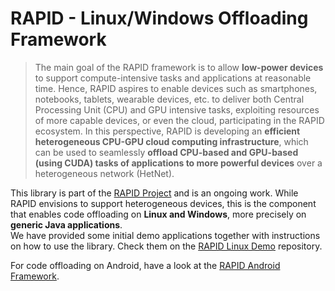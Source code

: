 # RAPID - Linux/Windows Offloading Framework
>The main goal of the RAPID framework is to allow **low-power devices** to support compute-intensive tasks and applications at reasonable time. Hence, RAPID aspires to enable devices such as smartphones, notebooks, tablets, wearable devices, etc. to deliver both Central Processing Unit (CPU) and GPU intensive tasks, exploiting resources of more capable devices, or even the cloud, participating in the RAPID ecosystem. In this perspective, RAPID is developing an **efficient heterogeneous CPU-GPU cloud computing infrastructure**, which can be used to seamlessly **offload CPU-based and GPU-based (using CUDA) tasks of applications to more powerful devices** over a heterogeneous network (HetNet).  

This library is part of the [RAPID Project](http://www.rapid-project.eu) and is an ongoing work.
While RAPID envisions to support heterogeneous devices, this is the component that enables code offloading on **Linux and Windows**, more precisely on **generic Java applications**.  
We have provided some initial demo applications together with instructions on how to use the library.
Check them on the [RAPID Linux Demo](https://github.com/RapidProjectH2020/rapid-linux-DemoApp) repository. 

For code offloading on Android, have a look at the [RAPID Android Framework](https://github.com/RapidProjectH2020/rapid-android).
